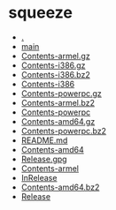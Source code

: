 squeeze
========================

- [.](.)
- [main](main)
- [Contents-armel.gz](Contents-armel.gz)
- [Contents-i386.gz](Contents-i386.gz)
- [Contents-i386.bz2](Contents-i386.bz2)
- [Contents-i386](Contents-i386)
- [Contents-powerpc.gz](Contents-powerpc.gz)
- [Contents-armel.bz2](Contents-armel.bz2)
- [Contents-powerpc](Contents-powerpc)
- [Contents-amd64.gz](Contents-amd64.gz)
- [Contents-powerpc.bz2](Contents-powerpc.bz2)
- [README.md](README.md)
- [Contents-amd64](Contents-amd64)
- [Release.gpg](Release.gpg)
- [Contents-armel](Contents-armel)
- [InRelease](InRelease)
- [Contents-amd64.bz2](Contents-amd64.bz2)
- [Release](Release)

